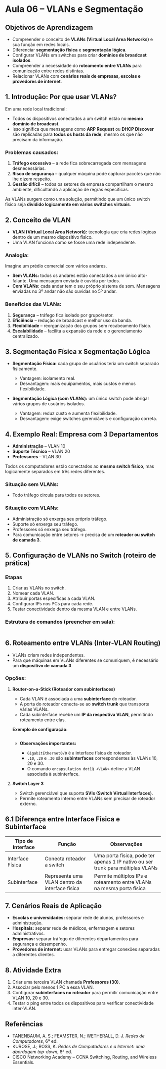 # Aula 06 – VLANs e Segmentação

## Objetivos de Aprendizagem

* Compreender o conceito de **VLANs (Virtual Local Area Networks)** e sua função em redes locais.
* Diferenciar **segmentação física** e **segmentação lógica**.
* Configurar VLANs em switches para criar **domínios de broadcast isolados**.
* Compreender a necessidade do **roteamento entre VLANs** para comunicação entre redes distintas.
* Relacionar VLANs com **cenários reais de empresas, escolas e provedores de internet**.


## 1. Introdução: Por que usar VLANs?

Em uma rede local tradicional:

* Todos os dispositivos conectados a um switch estão no **mesmo domínio de broadcast**.
* Isso significa que mensagens como **ARP Request** ou **DHCP Discover** são replicadas para **todos os hosts da rede**, mesmo os que não precisam da informação.

### Problemas causados:

1. **Tráfego excessivo** – a rede fica sobrecarregada com mensagens desnecessárias.
2. **Risco de segurança** – qualquer máquina pode capturar pacotes que não lhe dizem respeito.
3. **Gestão difícil** – todos os setores da empresa compartilham o mesmo ambiente, dificultando a aplicação de regras específicas.

As VLANs surgem como uma solução, permitindo que um único switch físico seja **dividido logicamente em vários switches virtuais**.


## 2. Conceito de VLAN

* **VLAN (Virtual Local Area Network):** tecnologia que cria redes lógicas dentro de um mesmo dispositivo físico.
* Uma VLAN funciona como se fosse uma rede independente.

### Analogia:

Imagine um prédio comercial com vários andares.

* **Sem VLANs:** todos os andares estão conectados a um único alto-falante. Uma mensagem enviada é ouvida por todos.
* **Com VLANs:** cada andar tem o seu próprio sistema de som. Mensagens enviadas no 3º andar não são ouvidas no 5º andar.

### Benefícios das VLANs:

1. **Segurança** – tráfego fica isolado por grupo/setor.
2. **Eficiência** – redução de broadcast e melhor uso da banda.
3. **Flexibilidade** – reorganização dos grupos sem recabeamento físico.
4. **Escalabilidade** – facilita a expansão da rede e o gerenciamento centralizado.


## 3. Segmentação Física x Segmentação Lógica

* **Segmentação Física:** cada grupo de usuários teria um switch separado fisicamente.

  * Vantagem: isolamento real.
  * Desvantagem: mais equipamentos, mais custos e menos flexibilidade.

* **Segmentação Lógica (com VLANs):** um único switch pode abrigar vários grupos de usuários isolados.

  * Vantagem: reduz custo e aumenta flexibilidade.
  * Desvantagem: exige switches gerenciáveis e configuração correta.


## 4. Exemplo Real: Empresa com 3 Departamentos

* **Administração** – VLAN 10
* **Suporte Técnico** – VLAN 20
* **Professores** – VLAN 30

Todos os computadores estão conectados ao **mesmo switch físico**, mas logicamente separados em três redes diferentes.

### Situação sem VLANs:

* Todo tráfego circula para todos os setores.

### Situação com VLANs:

* Administração só enxerga seu próprio tráfego.
* Suporte só enxerga seu tráfego.
* Professores só enxerga seu tráfego.
* Para comunicação entre setores → precisa de um **roteador ou switch de camada 3**.


## 5. Configuração de VLANs no Switch (roteiro de prática)

### Etapas

1. Criar as VLANs no switch.
2. Nomear cada VLAN.
3. Atribuir portas específicas a cada VLAN.
4. Configurar IPs nos PCs para cada rede.
5. Testar conectividade dentro da mesma VLAN e entre VLANs.

### Estrutura de comandos (preencher em sala):

```bash

```


## 6. Roteamento entre VLANs (Inter-VLAN Routing)

* VLANs criam redes independentes.
* Para que máquinas em VLANs diferentes se comuniquem, é necessário um **dispositivo de camada 3**.

### Opções:

1. **Router-on-a-Stick (Roteador com subinterfaces)**

   * Cada VLAN é associada a uma **subinterface** do roteador.
   * A porta do roteador conecta-se ao **switch trunk** que transporta várias VLANs.
   * Cada subinterface recebe um **IP da respectiva VLAN**, permitindo roteamento entre elas.

   **Exemplo de configuração:**

   ```bash

   
   ```

   * **Observações importantes:**

     * `GigabitEthernet0/0` é a interface física do roteador.
     * `.10`, `.20` e `.30` são **subinterfaces** correspondentes às VLANs 10, 20 e 30.
     * O comando `encapsulation dot1Q <VLAN>` define a VLAN associada à subinterface.

2. **Switch Layer 3**

   * Switch gerenciável que suporta **SVIs (Switch Virtual Interfaces)**.
   * Permite roteamento interno entre VLANs sem precisar de roteador externo.


## 6.1 Diferença entre Interface Física e Subinterface

| Tipo de Interface | Função                                         | Observações                                                                     |
| ----------------- | ---------------------------------------------- | ------------------------------------------------------------------------------- |
| Interface Física  | Conecta roteador a switch                      | Uma porta física, pode ter apenas 1 IP nativo ou ser trunk para múltiplas VLANs |
| Subinterface      | Representa uma VLAN dentro da interface física | Permite múltiplos IPs e roteamento entre VLANs na mesma porta física            |


## 7. Cenários Reais de Aplicação

* **Escolas e universidades:** separar rede de alunos, professores e administração.
* **Hospitais:** separar rede de médicos, enfermagem e setores administrativos.
* **Empresas:** separar tráfego de diferentes departamentos para segurança e desempenho.
* **Provedores de internet:** usar VLANs para entregar conexões separadas a diferentes clientes.


## 8. Atividade Extra

1. Criar uma terceira VLAN chamada **Professores (30)**.
2. Associar pelo menos 1 PC a essa VLAN.
3. Configurar **subinterfaces no roteador** para permitir comunicação entre VLAN 10, 20 e 30.
4. Testar o ping entre todos os dispositivos para verificar conectividade inter-VLAN.


## Referências

* TANENBAUM, A. S.; FEAMSTER, N.; WETHERALL, D. J. *Redes de Computadores*, 6ª ed.
* KUROSE, J.; ROSS, K. *Redes de Computadores e a Internet: uma abordagem top-down*, 8ª ed.
* CISCO Networking Academy – CCNA Switching, Routing, and Wireless Essentials.
